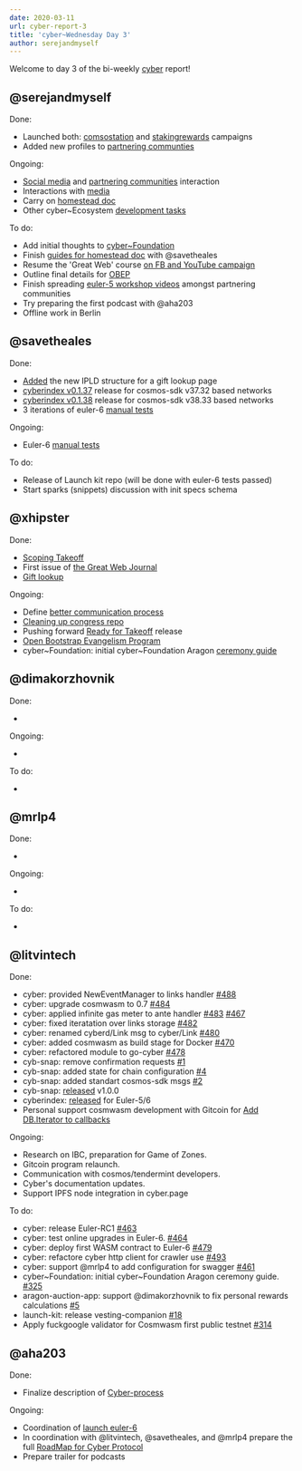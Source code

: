 ```yaml
---
date: 2020-03-11
url: cyber-report-3
title: 'cyber~Wednesday Day 3'
author: serejandmyself
---
```


Welcome to day 3 of the bi-weekly [cyber](https://cyber.page/) report!

## @serejandmyself

Done:

- Launched both: [comsostation](https://github.com/cybercongress/congress/issues/304) and [stakingrewards](https://github.com/cybercongress/congress/issues/319) campaigns
- Added new profiles to [partnering communties](https://github.com/cybercongress/congress/blob/master/ecosystem/Cyber%20Homestead%20doc.md#partnering-communities)

Ongoing:

- [Social media](https://github.com/cybercongress/congress/blob/master/ecosystem/Cyber%20Homestead%20doc.md#public-profiles) and [partnering communities](https://github.com/cybercongress/congress/blob/master/ecosystem/Cyber%20Homestead%20doc.md#partnering-communities) interaction
- Interactions with [media](https://ai.cybercongress.ai/t/mentions-of-the-beast-in-the-wild-any-links-that-mention-cyber-cyb-etc-are-a-fair-game/40/45)
- Carry on [homestead doc](https://github.com/cybercongress/congress/issues/290)
- Other cyber~Ecosystem [development tasks](https://github.com/cybercongress/congress/blob/master/ecosystem/cyber~Ecosystem%20development%20paper.md)

To do:

- Add initial thoughts to [cyber~Foundation](https://github.com/cybercongress/cyber-foundation)
- Finish [guides for homestead doc](https://github.com/cybercongress/congress/tree/master/ecosystem/guides) with @savetheales
- Resume the 'Great Web' course [on FB and YouTube campaign](https://www.youtube.com/watch?v=z8eXzAMSkq0&list=PLVgXf-V4TQc3q7NDPZhO8ASQEn3jHtM84)
- Outline final details for [OBEP](https://github.com/cybercongress/congress/issues/307)
- Finish spreading [euler-5 workshop videos](https://cybercongress.ai/euler-5-launch/) amongst partnering communities
- Try preparing the first podcast with @aha203
- Offline work in Berlin

## @savetheales

Done:

- [Added](https://github.com/cybercongress/dot-cyber/issues/124) the new IPLD structure for a gift lookup page
- [cyberindex v0.1.37](https://github.com/cybercongress/cyberindex/releases/tag/v0.1.37) release for cosmos-sdk v37.32 based networks
- [cyberindex v0.1.38](https://github.com/cybercongress/cyberindex/releases/tag/v0.1.38) release for cosmos-sdk v38.33 based networks
- 3 iterations of euler-6 [manual tests](https://github.com/cybercongress/go-cyber/pull/474/files)

Ongoing:

- Euler-6 [manual tests](https://github.com/cybercongress/go-cyber/pull/474/files)

To do:

- Release of Launch kit repo (will be done with euler-6 tests passed)
- Start sparks (snippets) discussion with init specs schema

## @xhipster

Done:
- [Scoping Takeoff](https://cybercongress.ai/prepare-for-takeoff/)
- First issue of [the Great Web Journal](https://cybercongress.ai/great-web-001/)
- [Gift lookup](https://github.com/cybercongress/dot-cyber/pull/211)

Ongoing:
- Define [better communication process](https://github.com/cybercongress/congress/issues/161)
- [Cleaning up congress repo](https://github.com/cybercongress/congress/issues/287)
- Pushing forward [Ready for Takeoff](https://github.com/cybercongress/dot-cyber/issues/183) release
- [Open Bootstrap Evangelism Program](https://github.com/cybercongress/congress/issues/307)
- cyber~Foundation: initial cyber~Foundation Aragon [ceremony guide](https://github.com/cybercongress/congress/issues/325)

## @dimakorzhovnik

Done:

-

Ongoing:

-

To do:

-

## @mrlp4

Done:

-

Ongoing:

-

To do:

-

## @litvintech

Done:
- cyber: provided NewEventManager to links handler [#488](https://github.com/cybercongress/go-cyber/issues/488)
- cyber: upgrade cosmwasm to 0.7 [#484](https://github.com/cybercongress/go-cyber/issues/484)
- cyber: applied infinite gas meter to ante handler [#483](https://github.com/cybercongress/go-cyber/issues/483) [#467](https://github.com/cybercongress/go-cyber/issues/467)
- cyber: fixed iteratation over links storage [#482](https://github.com/cybercongress/go-cyber/issues/482)
- cyber: renamed cyberd/Link msg to cyber/Link [#480](https://github.com/cybercongress/go-cyber/issues/480)
- cyber: added cosmwasm as build stage for Docker [#470](https://github.com/cybercongress/go-cyber/issues/470)
- cyber: refactored module to go-cyber [#478](https://github.com/cybercongress/go-cyber/issues/478)
- cyb-snap: remove confirmation requests [#1](https://github.com/cybercongress/cyb-snap/issues/1)
- cyb-snap: added state for chain configuration [#4](https://github.com/cybercongress/cyb-snap/issues/4)
- cyb-snap: added standart cosmos-sdk msgs [#2](https://github.com/cybercongress/cyb-snap/issues/2)
- cyb-snap: [released](https://github.com/cybercongress/cyb-snap/releases/tag/v1.0.0) v1.0.0
- cyberindex: [released]((https://github.com/cybercongress/cyberindex/releases)) for Euler-5/6
- Personal support cosmwasm development with Gitcoin for [Add DB.Iterator to callbacks](https://github.com/confio/cosmwasm/issues/53)

Ongoing:
- Research on IBC, preparation for Game of Zones.
- Gitcoin program relaunch.
- Communication with cosmos/tendermint developers.
- Cyber's documentation updates.
- Support IPFS node integration in cyber.page

To do:
- cyber: release Euler-RC1 [#463](https://github.com/cybercongress/go-cyber/issues/463)
- cyber: test online upgrades in Euler-6. [#464](https://github.com/cybercongress/go-cyber/issues/464)
- cyber: deploy first WASM contract to Euler-6 [#479](https://github.com/cybercongress/go-cyber/issues/479)
- cyber: refactore cyber http client for crawler use [#493](https://github.com/cybercongress/go-cyber/issues/493)
- cyber: support @mrlp4 to add configuration for swagger [#461](https://github.com/cybercongress/go-cyber/issues/461)
- cyber\~Foundation: initial cyber~Foundation Aragon ceremony guide. [#325](https://github.com/cybercongress/congress/issues/325)
- aragon-auction-app: support @dimakorzhovnik to fix personal rewards calculations [#5](https://github.com/cybercongress/aragon-auction-app/issues/5)
- launch-kit: release vesting-companion [#18](https://github.com/cybercongress/launch-kit/issues/18)
- Apply fuckgoogle validator for Cosmwasm first public testnet [#314](https://github.com/cybercongress/congress/issues/314)

## @aha203

Done:
- Finalize description of [Cyber-process](https://github.com/cybercongress/congress/pull/324)

Ongoing:
- Coordination of [launch euler-6](https://github.com/cybercongress/go-cyber/projects/6)
- In coordination with @litvintech, @savetheales, and @mrlp4 prepare the full [RoadMap for Cyber Protocol](https://github.com/orgs/cybercongress/projects/2)
- Prepare trailer for podcasts
